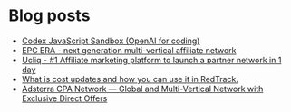 # Blog posts
<!-- BLOG-POST-LIST:START -->
- [Codex JavaScript Sandbox &lpar;OpenAI for coding&rpar;](https://afflift.com/f/threads/codex-javascript-sandbox-openai-for-coding.10013/)
- [EPC ERA - next generation multi-vertical affiliate network](https://afflift.com/f/threads/epc-era-next-generation-multi-vertical-affiliate-network.9872/)
- [Ucliq - #1 Affiliate marketing platform to launch a partner network in 1 day](https://afflift.com/f/threads/ucliq-1-affiliate-marketing-platform-to-launch-a-partner-network-in-1-day.10052/)
- [What is cost updates and how you can use it in RedTrack.](https://afflift.com/f/threads/what-is-cost-updates-and-how-you-can-use-it-in-redtrack.10051/)
- [Adsterra CPA Network — Global and Multi-Vertical Network with Exclusive Direct Offers](https://afflift.com/f/threads/adsterra-cpa-network-%E2%80%94-global-and-multi-vertical-network-with-exclusive-direct-offers.10001/)
<!-- BLOG-POST-LIST:END -->
